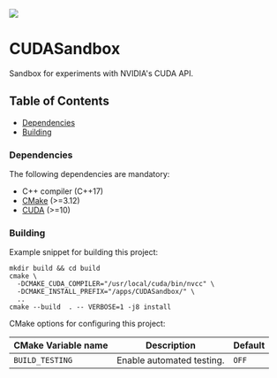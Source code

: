 <a href="https://github.com/moddyz/CUDASandbox/actions?query=workflow%3A%22Build+and+test%22"><img src="https://github.com/moddyz/CUDASandbox/workflows/Build%20and%20test/badge.svg"/></a>

# CUDASandbox

Sandbox for experiments with NVIDIA's CUDA API.

## Table of Contents

- [Dependencies](#dependencies)
- [Building](#building)

### Dependencies

The following dependencies are mandatory:
- C++ compiler (C++17)
- [CMake](https://cmake.org/documentation/) (>=3.12)
- [CUDA](https://developer.nvidia.com/cuda-toolkit) (>=10)

### Building

Example snippet for building this project:
```
mkdir build && cd build
cmake \
  -DCMAKE_CUDA_COMPILER="/usr/local/cuda/bin/nvcc" \
  -DCMAKE_INSTALL_PREFIX="/apps/CUDASandbox/" \
  ..
cmake --build  . -- VERBOSE=1 -j8 install
```

CMake options for configuring this project:

| CMake Variable name     | Description                                                            | Default |
| ----------------------- | ---------------------------------------------------------------------- | ------- |
| `BUILD_TESTING`         | Enable automated testing.                                              | `OFF`   |
